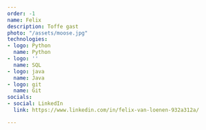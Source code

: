```yaml
---
order: -1
name: Felix
description: Toffe gast
photo: "/assets/moose.jpg"
technologies:
- logo: Python
  name: Python
- logo: ''
  name: SQL
- logo: java
  name: Java
- logo: git
  name: Git
socials:
- social: LinkedIn
  link: https://www.linkedin.com/in/felix-van-loenen-932a312a/

---
```

